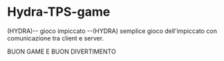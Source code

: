 # Hydra-TPS-game
(HYDRA)-- gioco impiccato --(HYDRA)
semplice gioco dell'impiccato con comunicazione tra client e server.

BUON GAME E BUON DIVERTIMENTO
